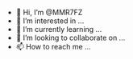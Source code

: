 - 👋 Hi, I’m @MMR7FZ
- 👀 I’m interested in ...
- 🌱 I’m currently learning ...
- 💞️ I’m looking to collaborate on ...
- 📫 How to reach me ...

<!---
MMR7FZ/MMR7FZ is a ✨ special ✨ repository because its `README.md` (this file) appears on your GitHub profile.
You can click the Preview link to take a look at your changes.
--->

